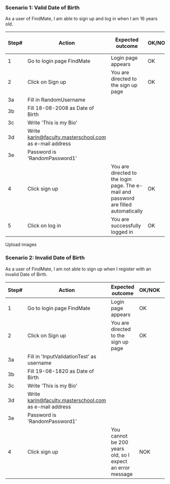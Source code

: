 ### Scenario 1: Valid Date of Birth

As a user of FindMate, I am able to sign up and log in when I am 16 years old.

| Step# | Action                        | Expected outcome                                                                                   | OK/NOK | URL                      | Link to issue |
|-------|-------------------------------|-----------------------------------------------------------------------------------------------------|--------|--------------------------|---------------|
| 1     | Go to login page FindMate     | Login page appears                                                                                  | OK     | [https://findmate.masterschool.com/](https://findmate.masterschool.com/) |               |
| 2     | Click on Sign up              | You are directed to the sign up page                                                                | OK     | /auth                    |               |
| 3a    | Fill in RandomUsername        |                                                                                                     |        |                          |               |
| 3b    | Fill 18-08-2008 as Date of Birth |                                                                                                     |        |                          |               |
| 3c    | Write 'This is my Bio'        |                                                                                                     |        |                          |               |
| 3d    | Write karin@faculty.masterschool.com as e-mail address |                                                                                                     |        |                          |               |
| 3e    | Password is 'RandomPassword1' |                                                                                                     |        |                          |               |
| 4     | Click sign up                 | You are directed to the login page. The e-mail and password are filled automatically                | OK     |                          |               |
| 5     | Click on log in               | You are successfully logged in                                                                      | OK     |                          |               |

Upload images

### Scenario 2: Invalid Date of Birth

As a user of FindMate, I am not able to sign up when I register with an invalid Date of Birth.

| Step# | Action                               | Expected outcome                                           | OK/NOK | URL                                                | Link to issue               |
|-------|--------------------------------------|------------------------------------------------------------|--------|----------------------------------------------------|-----------------------------|
| 1     | Go to login page FindMate            | Login page appears                                         | OK     | [https://findmate.masterschool.com/](https://findmate.masterschool.com/)     |                             |
| 2     | Click on Sign up                     | You are directed to the sign up page                       | OK     | /auth                                              |                             |
| 3a    | Fill in 'InputValidationTest' as username |                                                            |        |                                                    |                             |
| 3b    | Fill 19-08-1820 as Date of Birth     |                                                            |        |                                                    |                             |
| 3c    | Write 'This is my Bio'               |                                                            |        |                                                    |                             |
| 3d    | Write karin@faculty.masterschool.com as e-mail address |                                                            |        |                                                    |                             |
| 3e    | Password is 'RandomPassword1'        |                                                            |        |                                                    |                             |
| 4     | Click sign up                        | You cannot be 200 years old, so I expect an error message  | NOK    |                                                    | [https://github.com/software-engineering-ms/example-portfolio/issues/2](https://github.com/software-engineering-ms/example-portfolio/issues/2) |
